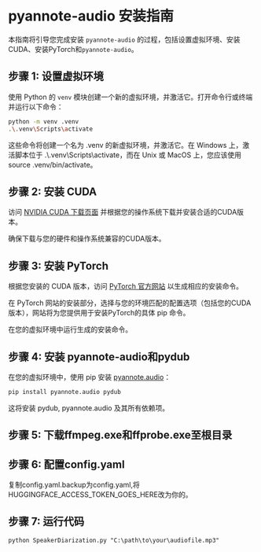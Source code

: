 # pyannote-audio 安装指南

本指南将引导您完成安装 `pyannote-audio` 的过程，包括设置虚拟环境、安装CUDA、安装PyTorch和`pyannote-audio`。

## 步骤 1: 设置虚拟环境

使用 Python 的 `venv` 模块创建一个新的虚拟环境，并激活它。打开命令行或终端并运行以下命令：

```bash
python -m venv .venv
.\.venv\Scripts\activate
```

这些命令将创建一个名为 .venv 的新虚拟环境，并激活它。在 Windows 上，激活脚本位于 .\\.venv\Scripts\activate，而在 Unix 或 MacOS 上，您应该使用 source .venv/bin/activate。

## 步骤 2: 安装 CUDA
访问 [NVIDIA CUDA 下载页面](https://developer.nvidia.com/cuda-downloads) 并根据您的操作系统下载并安装合适的CUDA版本。

确保下载与您的硬件和操作系统兼容的CUDA版本。


## 步骤 3: 安装 PyTorch
根据您安装的 CUDA 版本，访问 [PyTorch 官方网站](https://pytorch.org/) 以生成相应的安装命令。

在 PyTorch 网站的安装部分，选择与您的环境匹配的配置选项（包括您的CUDA版本），网站将为您提供用于安装PyTorch的具体 pip 命令。

在您的虚拟环境中运行生成的安装命令。


## 步骤 4: 安装 pyannote-audio和pydub
在您的虚拟环境中，使用 pip 安装 [pyannote.audio](https://github.com/pyannote/pyannote-audio#installation)：


```bash
pip install pyannote.audio pydub
```
这将安装 pydub, pyannote.audio 及其所有依赖项。

## 步骤 5: 下载ffmpeg.exe和ffprobe.exe至根目录
## 步骤 6: 配置config.yaml
复制config.yaml.backup为config.yaml,将HUGGINGFACE_ACCESS_TOKEN_GOES_HERE改为你的。
## 步骤 7: 运行代码
```
python SpeakerDiarization.py "C:\path\to\your\audiofile.mp3"
```